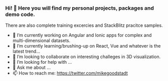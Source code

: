 ### Hi! 👋 Here you will find my personal projects, packages and demo code.
There are also complete training excercies and StackBlitz pracitce samples.

- 🔭 I’m currently working on Angular and Ionic apps for complex and multi-dimensional datasets.
- 🌱 I’m currently learning/brushing-up on React, Vue and whatever is the latest trend...
- 👯 I’m looking to collaborate on interesting challeges in 3D visualization.
- 🤔 I’m looking for help with ...
- 💬 Ask me about ...
- 📫 How to reach me: https://twitter.com/mikegoodstadt
